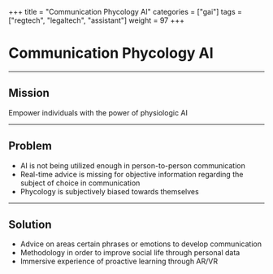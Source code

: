+++
title = "Communication Phycology AI"
categories = ["gai"]
tags = ["regtech", "legaltech", "assistant"]
weight = 97
+++

# Communication Phycology AI

---

## Mission

Empower individuals with the power of physiologic AI

---

## Problem

- AI is not being utilized enough in person-to-person communication
- Real-time advice is missing for objective information regarding the subject of choice in communication
- Phycology is subjectively biased towards themselves

---

## Solution

- Advice on areas certain phrases or emotions to develop communication
- Methodology in order to improve social life through personal data
- Immersive experience of proactive learning through AR/VR
